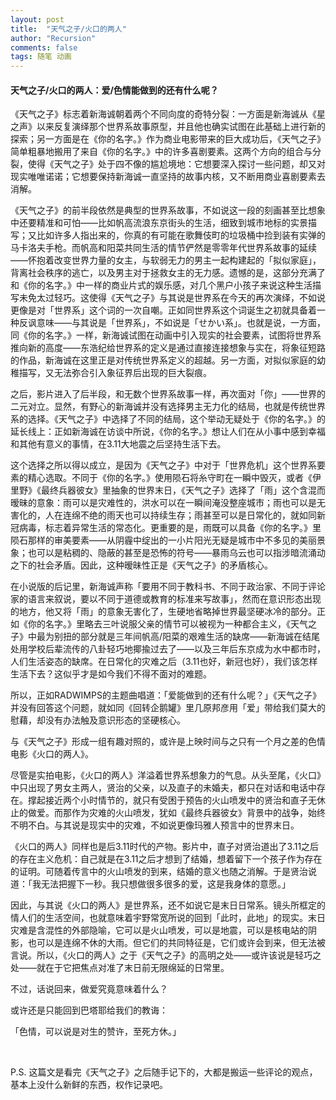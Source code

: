 ```yaml
---
layout: post
title:  "天气之子/火口的两人"
author: "Recursion"
comments: false
tags: 随笔 动画
---
```


#### 天气之子/火口的两人：爱/色情能做到的还有什么呢？

《天气之子》标志着新海诚朝着两个不同向度的奇特分裂：一方面是新海诚从《星之声》以来反复演绎那个世界系故事原型，并且他也确实试图在此基础上进行新的探索；另一方面是在《你的名字。》作为商业电影带来的巨大成功后，《天气之子》简单粗暴地搬用了来自《你的名字。》中的许多喜剧要素。这两个方向的组合与分裂，使得《天气之子》处于四不像的尴尬境地：它想要深入探讨一些问题，却又对现实唯唯诺诺；它想要保持新海诚一直坚持的故事内核，又不断用商业喜剧要素去消解。

《天气之子》的前半段依然是典型的世界系故事，不如说这一段的刻画甚至比想象中还要精准和可怕——比如帆高流浪东京街头的生活，细致到城市地标的实景描写；又比如许多人指出来的，你真的有可能在歌舞伎町的垃圾桶中捡到装有实弹的马卡洛夫手枪。而帆高和阳菜共同生活的情节俨然是零零年代世界系故事的延续——怀抱着改变世界力量的女主，与软弱无力的男主一起构建起的「拟似家庭」，背离社会秩序的逃亡，以及男主对于拯救女主的无力感。遗憾的是，这部分充满了和《你的名字。》中一样的商业片式的娱乐感，对几个黑户小孩子来说这种生活描写未免太过轻巧。这使得《天气之子》与其说是世界系在今天的再次演绎，不如说更像是对「世界系」这个词的一次自嘲。正如同世界系这个词诞生之初就具备着一种反讽意味——与其说是「世界系」，不如说是「せかい系」。也就是说，一方面，同《你的名字。》一样，新海诚试图在动画中引入现实的社会要素，试图将世界系推向新的高度——东浩纪给世界系的定义是通过直接连接想象与实在，将象征短路的作品，新海诚在这里正是对传统世界系定义的超越。另一方面，对拟似家庭的幼稚描写，又无法弥合引入象征界后出现的巨大裂痕。

之后，影片进入了后半段，和无数个世界系故事一样，再次面对「你」——世界的二元对立。显然，有野心的新海诚并没有选择男主无力化的结局，也就是传统世界系的选择。《天气之子》中选择了不同的结局，这个举动无疑处于《你的名字。》的延长线上：正如新海诚在访谈中所说，《你的名字。》想让人们在从小事中感到幸福和其他有意义的事情，在3.11大地震之后坚持生活下去。

这个选择之所以得以成立，是因为《天气之子》中对于「世界危机」这个世界系要素的精心选取。不同于《你的名字。》使用陨石将糸守町在一瞬中毁灭，或者《伊里野》《最终兵器彼女》里抽象的世界末日，《天气之子》选择了「雨」这个含混而暧昧的意象：雨可以是灾难性的，洪水可以在一瞬间淹没整座城市；雨也可以是无害化的，人在连绵不绝的雨天也可以持续生存；雨甚至可以是日常化的，就如同新冠病毒，标志着异常生活的常态化。更重要的是，雨既可以具备《你的名字。》里陨石那样的审美要素——从阴霾中绽出的一小片阳光无疑是城市中不多见的美丽景象；也可以是粘稠的、隐蔽的甚至是恐怖的符号——暴雨乌云也可以指涉暗流涌动之下的社会矛盾。因此，这种暧昧性正是《天气之子》的矛盾核心。

在小说版的后记里，新海诚声称「要用不同于教科书、不同于政治家、不同于评论家的语言来叙说，要以不同于道德或教育的标准来写故事」，然而在意识形态出现的地方，他又将「雨」的意象无害化了，生硬地省略掉世界最坚硬冰冷的部分。正如《你的名字。》里略去三叶说服父亲的情节可以被视为一种都合主义，《天气之子》中最为别扭的部分就是三年间帆高/阳菜的艰难生活的缺席——新海诚在结尾处用学校后辈流传的八卦轻巧地揶揄过去了——以及三年后东京成为水中都市时，人们生活姿态的缺席。在日常化的灾难之后（3.11也好，新冠也好），我们该怎样生活下去？这似乎才是如今我们不得不面对的难题。

所以，正如RADWIMPS的主题曲唱道：「爱能做到的还有什么呢？」《天气之子》并没有回答这个问题，就如同《回转企鹅罐》里几原邦彦用「爱」带给我们莫大的慰藉，却没有办法触及意识形态的坚硬核心。

与《天气之子》形成一组有趣对照的，或许是上映时间与之只有一个月之差的色情电影《火口的两人》。

尽管是实拍电影，《火口的两人》洋溢着世界系想象力的气息。从头至尾，《火口》中只出现了男女主两人，贤治的父亲，以及直子的未婚夫，都只在对话和电话中存在。撑起接近两个小时情节的，就只有受困于预告的火山喷发中的贤治和直子无休止的做爱。而那作为灾难的火山喷发，犹如《最终兵器彼女》背景中的战争，始终不明不白。与其说是现实中的灾难，不如说更像玛雅人预言中的世界末日。

《火口的两人》同样也是后3.11时代的产物。影片中，直子对贤治道出了3.11之后的存在主义危机：自己就是在3.11之后才想到了结婚，想着留下一个孩子作为存在的证明。可随着传言中的火山喷发的到来，结婚的意义也随之消解。于是贤治说道：「我无法把握下一秒。我只想做很多很多的爱，这是我身体的意愿。」

因此，与其说《火口的两人》是世界系，还不如说它是末日日常系。镜头所框定的情人们的生活空间，也就意味着宇野常宽所说的回到「此时，此地」的现实。末日灾难是含混性的外部隐喻，它可以是火山喷发，可以是地震，可以是核电站的阴影，也可以是连绵不休的大雨。但它们的共同特征是，它们或许会到来，但无法被言说。所以，《火口的两人》之于《天气之子》的高明之处——或许该说是轻巧之处——就在于它把焦点对准了末日前无限绵延的日常里。

不过，话说回来，做爱究竟意味着什么？

或许还是只能回到巴塔耶给我们的教诲：

「色情，可以说是对生的赞许，至死方休。」

&nbsp;

P.S. 这篇文是看完《天气之子》之后随手记下的，大都是搬运一些评论的观点，基本上没什么新鲜的东西，权作记录吧。
